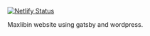 [![Netlify Status](https://api.netlify.com/api/v1/badges/a83f0442-b740-47a7-a9a5-b15d9d6dff6c/deploy-status)](https://app.netlify.com/sites/fervent-bardeen-8e8db2/deploys)

Maxlibin website using gatsby and wordpress.
